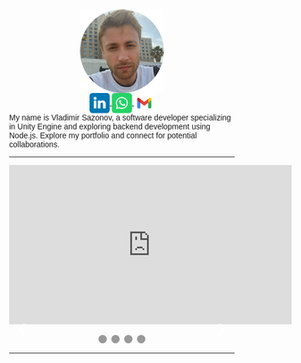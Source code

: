<a>




     
</a>
<center><img src="https://raw.githubusercontent.com/vovasazonov/portfolio/master/assets/img/profile.png" alt="Profile" width="150" height="150"></center>
<center>
  <a href="https://www.linkedin.com/in/vladimir-sazonov-66247b21a?utm_source=share&utm_campaign=share_via&utm_content=profile&utm_medium=android_app">
    <img src="https://raw.githubusercontent.com/vovasazonov/portfolio/master/assets/img/linkedin-icon.png" alt="linkedin" width="36" height="36">
  </a>
  <a href="https://wa.me/+972508150772">
    <img src="https://raw.githubusercontent.com/vovasazonov/portfolio/master/assets/img/whatsapp-icon.png" alt="whatsapp" width="36" height="36">
  </a>
  <a href="mailto:vova.sazonovvv@gmail.com">
    <img src="https://raw.githubusercontent.com/vovasazonov/portfolio/master/assets/img/gmail-icon.png" alt="gmail" width="36" height="36">
  </a>
</center>
My name is Vladimir Sazonov, a software developer specializing in Unity Engine and exploring backend development using Node.js. Explore my portfolio and connect for potential collaborations.

***

<center>
<iframe width="506" height="285" src="https://www.youtube.com/embed/RWDRQd1MnFw?si=GLzBj1pHYL3E1asc" title="YouTube video player" frameborder="0" allow="accelerometer; autoplay; clipboard-write; encrypted-media; gyroscope; picture-in-picture; web-share" allowfullscreen></iframe>
</center>

<!--
<html>
  <head>
    <title>Slideshow Images</title>
    <style>
      * {
        box-sizing: border-box
      }
      body {
        font-family: Verdana, sans-serif;
        margin: 0
      }
      .mySlides {
        display: none
      }
      img {
        vertical-align: middle;
      }
      .slideshow-container {
        max-width: 1000px;
        position: relative;
        margin: auto;
      }
      /* Next & previous buttons */
      .prev,
      .next {
        cursor: pointer;
        position: absolute;
        top: 50%;
        width: auto;
        padding: 16px;
        margin-top: -22px;
        color: white;
        font-weight: bold;
        font-size: 18px;
        transition: 0.6s ease;
        border-radius: 0 3px 3px 0;
        user-select: none;
      }
      /* Position the "next button" to the right */
      .next {
        right: 0;
        border-radius: 3px 0 0 3px;
      }
      /* On hover, add a black background color with a little bit see-through */
      .prev:hover,
      .next:hover {
        background-color: rgba(0, 0, 0, 0.8);
      }
      /* Caption text */
      .text {
        color: #ffffff;
        font-size: 15px;
        padding: 8px 12px;
        position: absolute;
        bottom: 8px;
        width: 100%;
        text-align: center;
      }
      /* Number text (1/3 etc) */
      .numbertext {
        color: #ffffff;
        font-size: 12px;
        padding: 8px 12px;
        position: absolute;
        top: 0;
      }
      /* The dots/bullets/indicators */
      .dot {
        cursor: pointer;
        height: 15px;
        width: 15px;
        margin: 0 2px;
        background-color: #999999;
        border-radius: 50%;
        display: inline-block;
        transition: background-color 0.6s ease;
      }
      .active,
      .dot:hover {
        background-color: #111111;
      }
      /* Fading animation */
      .fade {
        -webkit-animation-name: fade;
        -webkit-animation-duration: 1.5s;
        animation-name: fade;
        animation-duration: 1.5s;
      }
      @-webkit-keyframes fade {
        from {
          opacity: .4
        }
        to {
          opacity: 1
        }
      }
      @keyframes fade {
        from {
          opacity: .4
        }
        to {
          opacity: 1
        }
      }
      /* On smaller screens, decrease text size */
      @media only screen and (max-width: 300px) {
        .prev,
        .next,
        .text {
          font-size: 11px
        }
      }
    </style>
  </head>
  <body>
    <section id="main-content">
      <div class="slideshow-container">
        <div class="mySlides fade">
          <div class="numbertext">1 / 4</div>
          <img src="https://raw.githubusercontent.com/vovasazonov/portfolio/master/assets/img/projects/count-sheep/market_image_1.png" style="width:100%">
          <div class="text"></div>
        </div>
        <div class="mySlides fade">
          <div class="numbertext">2 / 4</div>
          <img src="https://raw.githubusercontent.com/vovasazonov/portfolio/master/assets/img/projects/count-sheep/market_image_2.png" style="width:100%">
          <div class="text"></div>
        </div>
        <div class="mySlides fade">
          <div class="numbertext">3 / 4</div>
          <img src="https://raw.githubusercontent.com/vovasazonov/portfolio/master/assets/img/projects/count-sheep/market_image_3.png" style="width:100%">
          <div class="text"></div>
        </div>
        <div class="mySlides fade">
          <div class="numbertext">4 / 4</div>
          <img src="https://raw.githubusercontent.com/vovasazonov/portfolio/master/assets/img/projects/count-sheep/market_image_4.png" style="width:100%">
          <div class="text"></div>
        </div>
        <a class="prev" onclick="plusSlides(-1)">&#10094;</a>
        <a class="next" onclick="plusSlides(1)">&#10095;</a>
      </div>
      <br>
      <div style="text-align:center">
        <span class="dot" onclick="currentSlide(1)"></span>
        <span class="dot" onclick="currentSlide(2)"></span>
        <span class="dot" onclick="currentSlide(3)"></span>
        <span class="dot" onclick="currentSlide(4)"></span>
      </div>
    </section>
    <script>
      var slideIndex = 1;
      showSlides(slideIndex);
      function plusSlides(n) {
        showSlides(slideIndex += n);
      }
      function currentSlide(n) {
        showSlides(slideIndex = n);
      }
      function showSlides(n) {
        var i;
        var slides = document.getElementsByClassName("mySlides");
        var dots = document.getElementsByClassName("dot");
        if(n > slides.length) {
          slideIndex = 1
        }
        if(n < 1) {
          slideIndex = slides.length
        }
        for(i = 0; i < slides.length; i++) {
          slides[i].style.display = "none";
        }
        for(i = 0; i < dots.length; i++) {
          dots[i].className = dots[i].className.replace(" active", "");
        }
        slides[slideIndex - 1].style.display = "block";
        dots[slideIndex - 1].className += " active";
      }
    </script>
  </body>
</html>
-->

<html>
  <head>
    <title>Slideshow Images</title>
    <style>
      * {
        box-sizing: border-box
      }
      body {
        font-family: Verdana, sans-serif;
        margin: 0
      }
      .mySlides {
        display: none
      }
      img {
        vertical-align: middle;
      }
      .slideshow-container {
        max-width: 1000px;
        max-height: 285px;
        position: relative;
        margin: auto;
      }
      /* Next & previous buttons */
      .prev,
      .next {
        cursor: pointer;
        position: absolute;
        top: 50%;
        width: auto;
        padding: 16px;
        margin-top: -22px;
        color: white;
        font-weight: bold;
        font-size: 18px;
        transition: 0.6s ease;
        border-radius: 0 3px 3px 0;
        user-select: none;
      }
      /* Position the "next button" to the right */
      .next {
        right: 0;
        border-radius: 3px 0 0 3px;
      }
      /* On hover, add a black background color with a little bit see-through */
      .prev:hover,
      .next:hover {
        background-color: rgba(0, 0, 0, 0.8);
      }
      /* Caption text */
      .text {
        color: #ffffff;
        font-size: 15px;
        padding: 8px 12px;
        position: absolute;
        bottom: 8px;
        width: 100%;
        text-align: center;
      }
      /* Number text (1/3 etc) */
      .numbertext {
        color: #ffffff;
        font-size: 12px;
        padding: 8px 12px;
        position: absolute;
        top: 0;
      }
      /* The dots/bullets/indicators */
      .dot {
        cursor: pointer;
        height: 15px;
        width: 15px;
        margin: 0 2px;
        background-color: #999999;
        border-radius: 50%;
        display: inline-block;
        transition: background-color 0.6s ease;
      }
      .active,
      .dot:hover {
        background-color: #111111;
      }
      /* Fading animation */
      .fade {
        -webkit-animation-name: fade;
        -webkit-animation-duration: 1.5s;
        animation-name: fade;
        animation-duration: 1.5s;
      }
      @-webkit-keyframes fade {
        from {
          opacity: .4
        }
        to {
          opacity: 1
        }
      }
      @keyframes fade {
        from {
          opacity: .4
        }
        to {
          opacity: 1
        }
      }
      /* On smaller screens, decrease text size */
      @media only screen and (max-width: 300px) {
        .prev,
        .next,
        .text {
          font-size: 11px
        }
      }
    </style>
  </head>
  <body>
    <section id="main-content">
      <div class="slideshow-container">
        <div class="mySlides fade">
          <div class="numbertext">1 / 4</div>
          <img src="https://raw.githubusercontent.com/vovasazonov/portfolio/master/assets/img/projects/count-sheep/market_image_1.png" style="width:100%">
          <div class="text"></div>
        </div>
        <div class="mySlides fade">
          <div class="numbertext">2 / 4</div>
          <img src="https://raw.githubusercontent.com/vovasazonov/portfolio/master/assets/img/projects/count-sheep/market_image_2.png" style="width:100%">
          <div class="text"></div>
        </div>
        <div class="mySlides fade">
          <div class="numbertext">3 / 4</div>
          <img src="https://raw.githubusercontent.com/vovasazonov/portfolio/master/assets/img/projects/count-sheep/market_image_3.png" style="width:100%">
          <div class="text"></div>
        </div>
        <div class="mySlides fade">
          <div class="numbertext">4 / 4</div>
          <img src="https://raw.githubusercontent.com/vovasazonov/portfolio/master/assets/img/projects/count-sheep/market_image_4.png" style="width:100%">
          <div class="text"></div>
        </div>
        <a class="prev" onclick="plusSlides(-1)">&#10094;</a>
        <a class="next" onclick="plusSlides(1)">&#10095;</a>
      </div>
      <br>
      <div style="text-align:center">
        <span class="dot" onclick="currentSlide(1)"></span>
        <span class="dot" onclick="currentSlide(2)"></span>
        <span class="dot" onclick="currentSlide(3)"></span>
        <span class="dot" onclick="currentSlide(4)"></span>
      </div>
    </section>
    <script>
      var slideIndex = 1;
      showSlides(slideIndex);
      function plusSlides(n) {
        showSlides(slideIndex += n);
      }
      function currentSlide(n) {
        showSlides(slideIndex = n);
      }
      function showSlides(n) {
        var i;
        var slides = document.getElementsByClassName("mySlides");
        var dots = document.getElementsByClassName("dot");
        if(n > slides.length) {
          slideIndex = 1
        }
        if(n < 1) {
          slideIndex = slides.length
        }
        for(i = 0; i < slides.length; i++) {
          slides[i].style.display = "none";
        }
        for(i = 0; i < dots.length; i++) {
          dots[i].className = dots[i].className.replace(" active", "");
        }
        slides[slideIndex - 1].style.display = "block";
        dots[slideIndex - 1].className += " active";
      }
    </script>
  </body>
</html>

***

